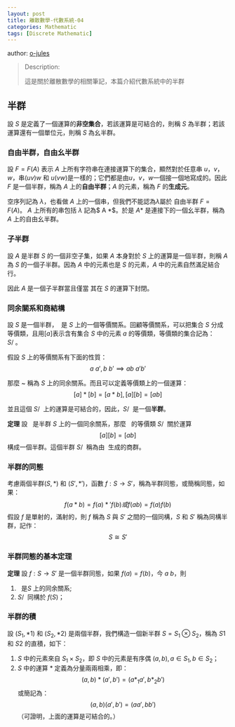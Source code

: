 ```yaml
---
layout: post
title: 離散數學-代數系統-04
categories: Mathematic
tags: [Discrete Mathematic]
---
```


author: [o-jules](https://github.com/o-jules)

> Description:
>
> 這是關於離散數學的相關筆記，本篇介紹代數系統中的半群	

<!-- more -->

## 半群

設 $S$ 是定義了一個運算的**非空集合**，若該運算是可結合的，則稱 $S$ 為半群；若該運算還有一個單位元，則稱 $S$ 為幺半群。

### 自由半群，自由幺半群

設 $F = F(A)$ 表示 $A$ 上所有字符串在連接運算下的集合，顯然對於任意串 $u，v，w$，串$(uv)w$ 和 $u(vw)$是一樣的；它們都是由$u，v，w$一個接一個地寫成的。因此 $F$ 是一個半群，稱為 $A$ 上的**自由半群**；$A$ 的元素，稱為 $F$ 的**生成元**。

空序列記為 $\lambda$，也看做 $A$ 上的一個串，但我們不能認為$\lambda$屬於 自由半群 $F = F(A)$。
$A$ 上所有的串包括 $\lambda$ 記為$ A *$。於是 $A *$ 是連接下的一個幺半群，稱為 $A$ 上的自由幺半群。

### 子半群

設 $A$ 是半群 $S$ 的一個非空子集，如果 $A$ 本身對於 $S$ 上的運算是一個半群，則稱 $A$ 為 $S$ 的一個子半群。因為 $A$ 中的元素也是 $S$ 的元素，$A$ 中的元素自然滿足結合行。

因此 $A$ 是一個子半群當且僅當 其在 $S$ 的運算下封閉。

### 同余關系和商結構

設 $S$ 是一個半群，$~$ 是 $S$ 上的一個等價關系。回顧等價關系，可以把集合 $S$ 分成等價類，且用$[a]$表示含有集合 $S$ 中的元素 $a$ 的等價類，等價類的集合記為：$S/~$。

假設 $S$ 上的等價關系有下面的性質：
$$
a ~ a', b ~ b' \implies ab ~ a'b'
$$

那麼 ~ 稱為 $S$ 上的同余關系。而且可以定義等價類上的一個運算：
$$
[a] * [b] = [a * b], [a] [b] = [ab]
$$

並且這個 $S/~$ 上的運算是可結合的，因此，$S/~$ 是一個**半群**。

**定理** 設  $~$ 是半群 $S$ 上的一個同余關系，那麼 $~$ 的等價類 $S/~$ 關於運算
$$
[a] [b] = [ab]
$$
構成一個半群。這個半群 $S/~$ 稱為由 $~$生成的商群。

### 半群的同態

考慮兩個半群$(S, *)$ 和 $(S', *')$，函數 $f: S\to S'$，稱為半群同態，或簡稱同態，如果：
$$
f(a * b) = f(a) *' f(b) 或 f(ab) = f(a)f(b)
$$
假設 $f$ 是單射的，滿射的，則 $f$ 稱為 $S$ 與 $S'$ 之間的一個同構，$S$ 和 $S'$ 稱為同構半群，記作：
$$
S\cong S'
$$

### 半群同態的基本定理

**定理** 設 $f: S\to S'$ 是一個半群同態，如果 $f(a) = f(b)$，今 $a ~ b$，則

1. $~$ 是$S$ 上的同余關系; 
2. $S/~$ 同構於 $f(S)$；

### 半群的積

設 $(S_1, *1)$ 和 $(S_2, *2)$ 是兩個半群，我們構造一個新半群 $S = S_1 \otimes S_2$，稱為 $S1$ 和 $S2$ 的直積，如下：

1. $S$ 中的元素來自 $S_1\times S_2$，即 $S$ 中的元素是有序偶 $(a,b), a\in S_1, b\in S_2$；
2. $S$ 中的運算 $*$ 定義為分量兩兩相乘，即：
$$
(a, b) * (a', b') = (a *_1 a', b *_2 b')
$$
或簡記為：
$$
(a, b)(a', b') = (aa', bb')
$$
（可證明，上面的運算是可結合的。）
